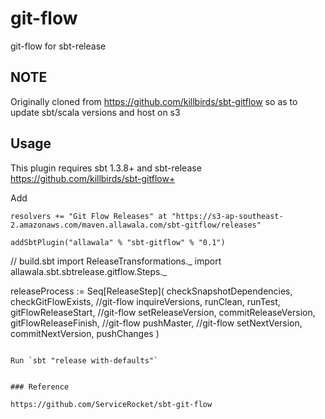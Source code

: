 # git-flow

git-flow for sbt-release

## NOTE

Originally cloned from https://github.com/killbirds/sbt-gitflow so as to update sbt/scala versions and host on s3

## Usage

This plugin requires sbt 1.3.8+ and sbt-release https://github.com/killbirds/sbt-gitflow+

Add 
```
resolvers += "Git Flow Releases" at "https://s3-ap-southeast-2.amazonaws.com/maven.allawala.com/sbt-gitflow/releases"

addSbtPlugin("allawala" % "sbt-gitflow" % "0.1")

```
// build.sbt
import ReleaseTransformations._
import allawala.sbt.sbtrelease.gitflow.Steps._

releaseProcess := Seq[ReleaseStep](
  checkSnapshotDependencies,
  checkGitFlowExists,                       //git-flow
  inquireVersions,
  runClean,
  runTest,
  gitFlowReleaseStart,                      //git-flow
  setReleaseVersion,
  commitReleaseVersion,
  gitFlowReleaseFinish,                     //git-flow
  pushMaster,                               //git-flow
  setNextVersion,
  commitNextVersion,
  pushChanges
)
```

Run `sbt "release with-defaults"`


### Reference

https://github.com/ServiceRocket/sbt-git-flow

